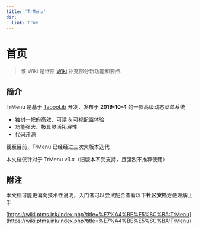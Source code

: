 ```yaml
---
title: 'TrMenu'
dir:
  link: true 
---
```


# 首页
> 该 Wiki 是继原 [Wiki](https://trmenu.trixey.cc/) 补充部分新功能和要点.

## 简介

TrMenu 是基于 [TabooLib](https://docs.tabooproject.org/) 开发，发布于 **2019-10-4** 的一款高级动态菜单系统

* 独树一帜的高效、可读 & 可视配置体验
* 功能强大、极具灵活拓展性
* 代码开源


截至目前，TrMenu 已经经过三次大版本迭代

本文档仅针对于 TrMenu v3.x（旧版本不受支持，且强烈不推荐使用）

## 附注

本文档可能更偏向技术性说明，入门者可以尝试配合查看以下**社区文档**方便理解上手

[https://wiki.ptms.ink/index.php?title=%E7%A4%BE%E5%8C%BA:TrMenu](https://wiki.ptms.ink/index.php?title=%E7%A4%BE%E5%8C%BA:TrMenu)
